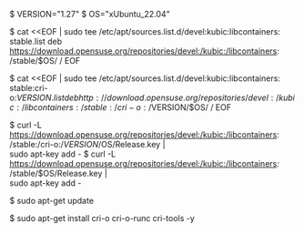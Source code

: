 $ VERSION="1.27"
$ OS="xUbuntu_22.04"

$ cat <<EOF | sudo tee /etc/apt/sources.list.d/devel:kubic:libcontainers:
stable.list
deb https://download.opensuse.org/repositories/devel:/kubic:/libcontainers:
/stable/$OS/ /
EOF

$ cat <<EOF | sudo tee /etc/apt/sources.list.d/devel:kubic:libcontainers:
stable:cri-o:$VERSION.list
deb http://download.opensuse.org/repositories/devel:/kubic:/libcontainers:
/stable:/cri-o:/$VERSION/$OS/ /
EOF

$ curl -L https://download.opensuse.org/repositories/devel:/kubic:/libcontainers:
/stable:/cri-o:/$VERSION/$OS/Release.key | \
    sudo apt-key add -
$ curl -L https://download.opensuse.org/repositories/devel:/kubic:/libcontainers:
/stable/$OS/Release.key | \
    sudo apt-key add -

$ sudo apt-get update

$ sudo apt-get install cri-o cri-o-runc cri-tools -y
